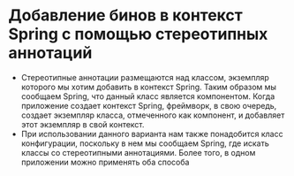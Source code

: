 # Добавление бинов в контекст Spring с помощью стереотипных аннотаций

- Стереотипные аннотации размещаются над классом, экземпляр которого мы хотим добавить в контекст Spring. Таким образом мы сообщаем Spring, что данный класс является компонентом. Когда приложение создает контекст Spring, фреймворк, в свою очередь, создает экземпляр класса, отмеченного как компонент, и добавляет этот экземпляр в свой контекст.
- При использовании данного варианта нам также понадобится класс конфигурации, поскольку в нем мы сообщаем Spring, где искать классы со стереотипными аннотациями. Более того, в одном приложении можно применять оба способа